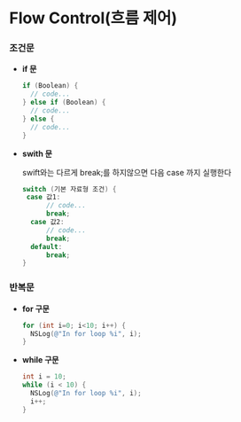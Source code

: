 # Flow Control(흐름 제어)

### 조건문

- **if 문**

  ```objective-c
  if (Boolean) {
  	// code...
  } else if (Boolean) {
  	// code...
  } else {
  	// code...
  }
  ```

- **swith 문**

  swift와는 다르게 break;를 하지않으면 다음 case 까지 실행한다

  ```objective-c
  switch (기본 자료형 조건) {
   case 값1:
  		// code...
  		break;
  	case 값2:
  		// code...
  		break;
  	default:
  		break;
  }
  ```



### 반복문

- **for 구문**

  ``` objective-c
  for (int i=0; i<10; i++) {
  	NSLog(@"In for loop %i", i);
  }
  ```

- **while 구문**

  ``` objective-c
  int i = 10;
  while (i < 10) {
  	NSLog(@"In for loop %i", i);
  	i++;
  }
  ```

  